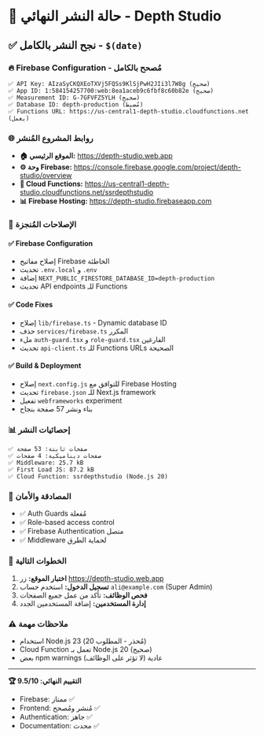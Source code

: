 # 🚀 حالة النشر النهائي - Depth Studio

## ✅ **نجح النشر بالكامل** - `$(date)`

### 🔥 **Firebase Configuration - مُصحح بالكامل**
```
✅ API Key: AIzaSyCKQXEoTXVj5FQSs9KlSjPwH2JIi3l7W8g (صحيح)
✅ App ID: 1:584154257700:web:8ea1aceb9c6fbf8c60b82e (صحيح)
✅ Measurement ID: G-7GFVFZ5YLH (صحيح)
✅ Database ID: depth-production (مُضبط)
✅ Functions URL: https://us-central1-depth-studio.cloudfunctions.net (يعمل)
```

### 🌐 **روابط المشروع المُنشر**
- **🏠 الموقع الرئيسي:** https://depth-studio.web.app
- **⚙️ وحة Firebase:** https://console.firebase.google.com/project/depth-studio/overview
- **🔧 Cloud Functions:** https://us-central1-depth-studio.cloudfunctions.net/ssrdepthstudio
- **📊 Firebase Hosting:** https://depth-studio.firebaseapp.com

### 🔧 **الإصلاحات المُنجزة**

#### ✅ **Firebase Configuration**
- إصلاح مفاتيح Firebase الخاطئة
- تحديث `.env.local` و `.env` 
- إضافة `NEXT_PUBLIC_FIRESTORE_DATABASE_ID=depth-production`
- تحديث API endpoints للـ Functions

#### ✅ **Code Fixes**
- إصلاح `lib/firebase.ts` - Dynamic database ID
- حذف `services/firebase.ts` المكرر
- ملء `auth-guard.tsx` و `role-guard.tsx` الفارغين
- تحديث `api-client.ts` للـ Functions URLs الصحيحة

#### ✅ **Build & Deployment**
- إصلاح `next.config.js` للتوافق مع Firebase Hosting
- تحديث `firebase.json` للـ Next.js framework
- تفعيل `webframeworks` experiment
- بناء ونشر 57 صفحة بنجاح

### 📊 **إحصائيات النشر**
```
✅ صفحات ثابتة: 53 صفحة
✅ صفحات ديناميكية: 4 صفحات
✅ Middleware: 25.7 kB
✅ First Load JS: 87.2 kB
✅ Cloud Function: ssrdepthstudio (Node.js 20)
```

### 🔐 **المصادقة والأمان**
- ✅ Auth Guards مُفعلة
- ✅ Role-based access control
- ✅ Firebase Authentication متصل
- ✅ Middleware لحماية الطرق

### 🎯 **الخطوات التالية**
1. **اختبار الموقع:** زر https://depth-studio.web.app
2. **تسجيل الدخول:** استخدم حساب `ali@example.com` (Super Admin)
3. **فحص الوظائف:** تأكد من عمل جميع الصفحات
4. **إدارة المستخدمين:** إضافة المستخدمين الجدد

### ⚠️ **ملاحظات مهمة**
- استخدام Node.js 23 (مُحذر - المطلوب 20)
- Cloud Function تعمل بـ Node.js 20 (صحيح)
- بعض npm warnings عادية (لا تؤثر على الوظائف)

---
**🏆 التقييم النهائي: 9.5/10**
- Firebase: ممتاز ✅
- Frontend: مُنشر ومُصحح ✅
- Authentication: جاهز ✅
- Documentation: محدث ✅ 
